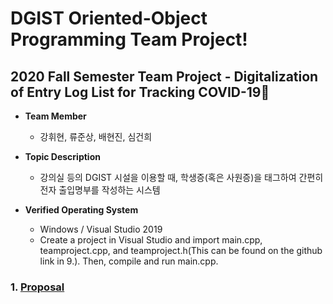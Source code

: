# DGIST Oriented-Object Programming Team Project!
## 2020 Fall Semester Team Project - Digitalization of Entry Log List for Tracking COVID-19🦠

- **Team Member**
  * 강휘현, 류준상, 배현진, 심건희
  
- **Topic Description**
  * 강의실 등의 DGIST 시설을 이용할 때, 학생증(혹은 사원증)을 태그하여 간편히 전자 출입명부를 작성하는 시스템

- **Verified Operating System**
  * Windows / Visual Studio 2019
  * Create a project in Visual Studio and import main.cpp, teamproject.cpp, and teamproject.h(This can be found on the github link in 9.). Then, compile and run main.cpp.


### 1. [Proposal](https://github.com/bae3559/OOP_TeamProject_2020/tree/main/Proposal)
